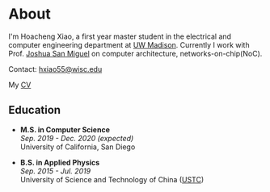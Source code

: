 # About

I'm Hoacheng Xiao, a first year master student in the electrical and computer engineering department at [UW Madison](https://www.engr.wisc.edu/department/electrical-computer-engineering/). Currently I work with Prof. [Joshua San Miguel](https://jsm.ece.wisc.edu/) on computer architecture, networks-on-chip(NoC).

Contact: hxiao55@wisc.edu

<p>
  My
  <a href="/haocheng.pdf">CV</a>
</p>

## Education

- **M.S. in Computer Science**  
 *Sep. 2019 - Dec. 2020 (expected)*    
University of California, San Diego

- **B.S. in Applied Physics**  
 *Sep. 2015 - Jul. 2019*  
University of Science and Technology of China ([USTC](https://en.ustc.edu.cn))
